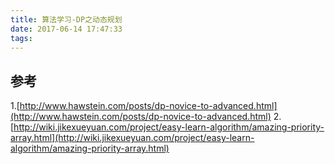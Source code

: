 ```yaml
---
title: 算法学习-DP之动态规划
date: 2017-06-14 17:47:33
tags:
---
```


## 参考

1.[http://www.hawstein.com/posts/dp-novice-to-advanced.html](http://www.hawstein.com/posts/dp-novice-to-advanced.html)
2.[http://wiki.jikexueyuan.com/project/easy-learn-algorithm/amazing-priority-array.html](http://wiki.jikexueyuan.com/project/easy-learn-algorithm/amazing-priority-array.html)